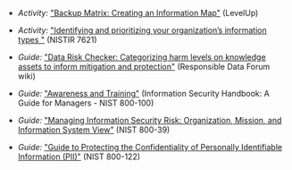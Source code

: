 

  * *Activity:* ["Backup Matrix: Creating an Information Map"](https://level-up.cc/curriculum/protecting-data/data-backup-basics/activity-discussion/data-backup-matrix-creating-information-map/) (LevelUp)

  * *Activity:* ["Identifying and prioritizing your organization’s
information types "](http://csrc.nist.gov/publications/nistir/ir7621/nistir-7621.pdf#page=18) (NISTIR 7621)

  * *Guide:* ["Data Risk Checker: Categorizing harm levels on knowledge assets to inform mitigation and protection"](https://wiki.responsibledata.io/Data_Risk_Checker) (Responsible Data Forum wiki)

  * *Guide:* ["Awareness and Training"](http://csrc.nist.gov/publications/nistpubs/800-100/SP800-100-Mar07-2007.pdf) (Information Security Handbook: A Guide for Managers - NIST 800-100)

  * *Guide:* ["Managing Information Security Risk: Organization, Mission, and Information System View"](http://csrc.nist.gov/publications/nistpubs/800-39/SP800-39-final.pdf) (NIST 800-39)

  * *Guide:* ["Guide to Protecting the Confidentiality of Personally Identifiable Information (PII)"](http://csrc.nist.gov/publications/nistpubs/800-122/sp800-122.pdf) (NIST 800-122)
